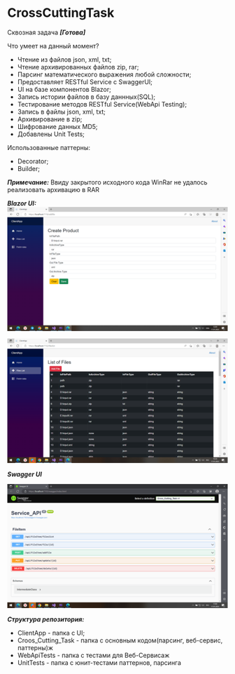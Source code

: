 # CrossCuttingTask
Сквозная задача ***[Готова]***

Что умеет на данный момент?
 - Чтение из файлов json, xml, txt;
 - Чтение архивированных файлов zip, rar;
 - Парсинг математического выражения любой сложности;
 - Предоставляет RESTful Service с SwaggerUI;
 - UI на базе компонентов Blazor;
 - Запись истории файлов в базу даннных(SQL);
 - Тестирование методов RESTful Service(WebApi Testing);
 - Запись в файлы json, xml, txt;
 - Архивирование в zip;
 - Шифрование данных MD5;
 - Добавлены Unit Tests;

Использованные паттерны:
 - Decorator;
 - Builder;
 
***Примечание:***
   Ввиду закрытого исходного кода WinRar не удалось реализовать архивацию в RAR
 
 ***Blazor UI:***
 ![Add File](https://github.com/fpmovec/Images/raw/main/image.png)
 
 ![Add File](https://github.com/fpmovec/Images/raw/main/image1.png)
 
 ***Swagger UI***
 
 ![Add File](https://github.com/fpmovec/Images/raw/main/swagger.png)


***Структура репозитория:***

- ClientApp - папка с UI;
- Croos_Cutting_Task - папка с основным кодом(парсинг, веб-сервис, паттерны)ж
- WebApiTests - папка с тестами для Веб-Сервисаж
- UnitTests - папка с юнит-тестами паттернов, парсинга
 

